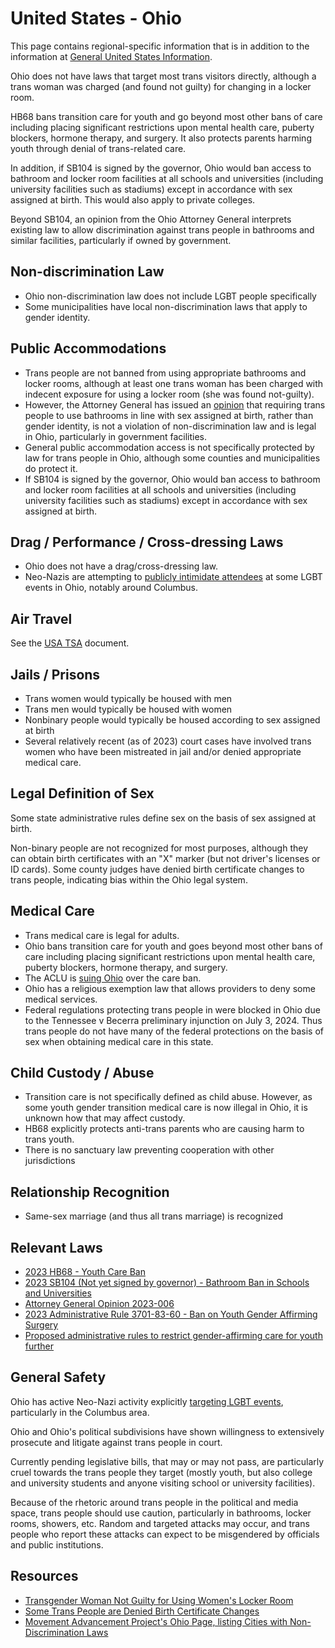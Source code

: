# United States - Ohio

This page contains regional-specific information that is in addition to
the information at [General United States
Information](notes/usa-general.md).

Ohio does not have laws that target most trans visitors directly,
although a trans woman was charged (and found not guilty) for changing
in a locker room.

HB68 bans transition care for youth and go beyond most other bans of care
including placing significant restrictions upon mental health care,
puberty blockers, hormone therapy, and surgery. It also protects parents
harming youth through denial of trans-related care.

In addition, if SB104 is signed by the governor, Ohio would ban access to
bathroom and locker room facilities at all schools and universities
(including university facilities such as stadiums) except in accordance
with sex assigned at birth. This would also apply to private colleges.

Beyond SB104, an opinion from the Ohio Attorney General interprets
existing law to allow discrimination against trans people in bathrooms
and similar facilities, particularly if owned by government.

## Non-discrimination Law

 * Ohio non-discrimination law does not include LGBT people specifically
 * Some municipalities have local non-discrimination laws that apply to
   gender identity.

## Public Accommodations

 * Trans people are not banned from using appropriate bathrooms and locker
   rooms, although at least one trans woman has been charged with
   indecent exposure for using a locker room (she was found not-guilty).
 * However, the Attorney General has issued an
   [opinion](https://www.ohioattorneygeneral.gov/getattachment/f10767a2-2cf3-4844-b943-90a503dc4c52/2023-006.aspx)
   that requiring trans people to use bathrooms in line with sex
   assigned at birth, rather than gender identity, is not a violation of
   non-discrimination law and is legal in Ohio, particularly in
   government facilities.
 * General public accommodation access is not specifically protected by law
   for trans people in Ohio, although some counties and municipalities
   do protect it.
 * If SB104 is signed by the governor, Ohio would ban access to bathroom
   and locker room facilities at all schools and universities (including
   university facilities such as stadiums) except in accordance with sex
   assigned at birth.

## Drag / Performance / Cross-dressing Laws

 * Ohio does not have a drag/cross-dressing law.
 * Neo-Nazis are attempting to [publicly intimidate
   attendees](https://www.dispatch.com/story/news/state/2023/09/11/neo-nazi-blood-tribe-claims-it-has-launched-an-ohio-chapter/70602182007/)
   at some LGBT events in Ohio, notably around Columbus.

## Air Travel

See the [USA TSA](notes/tsa.md) document.

## Jails / Prisons

 * Trans women would typically be housed with men
 * Trans men would typically be housed with women
 * Nonbinary people would typically be housed according to sex
   assigned at birth
 * Several relatively recent (as of 2023) court cases have involved
   trans women who have been mistreated in jail and/or denied
   appropriate medical care.

## Legal Definition of Sex

Some state administrative rules define sex on the basis of sex assigned at
birth.

Non-binary people are not recognized for most purposes, although they
can obtain birth certificates with an "X" marker (but not driver's
licenses or ID cards). Some county judges have denied birth certificate
changes to trans people, indicating bias within the Ohio legal system.

## Medical Care

 * Trans medical care is legal for adults.
 * Ohio bans transition care for youth and goes beyond most other bans of
   care including placing significant restrictions upon mental health
   care, puberty blockers, hormone therapy, and surgery.
 * The ACLU is [suing
   Ohio](https://www.acluohio.org/en/press-releases/aclu-ohio-preparing-lawsuit-challenging-hb-68)
   over the care ban.
 * Ohio has a religious exemption law that allows providers to deny some
   medical services.
 * Federal regulations protecting trans people in were blocked in
   Ohio due to the Tennessee v Becerra preliminary injunction on
   July 3, 2024. Thus trans people do not have many of the federal
   protections on the basis of sex when obtaining medical care in this
   state.

## Child Custody / Abuse

 * Transition care is not specifically defined as child abuse. However,
   as some youth gender transition medical care is now illegal in Ohio,
   it is unknown how that may affect custody.
 * HB68 explicitly protects anti-trans parents who are causing harm to
   trans youth.
 * There is no sanctuary law preventing cooperation with other
   jurisdictions
 
## Relationship Recognition

 * Same-sex marriage (and thus all trans marriage) is recognized

## Relevant Laws

 * [2023 HB68 - Youth Care Ban](https://www.legislature.ohio.gov/legislation/135/hb68)
 * [2023 SB104 (Not yet signed by governor) - Bathroom Ban in Schools and Universities](https://www.legislature.ohio.gov/legislation/135/sb104)
 * [Attorney General Opinion 2023-006](https://www.ohioattorneygeneral.gov/getattachment/f10767a2-2cf3-4844-b943-90a503dc4c52/2023-006.aspx)
 * [2023 Administrative Rule 3701-83-60 - Ban on Youth Gender Affirming Surgery](https://www.registerofohio.state.oh.us/pdfs/3701/0/83/3701-83-60_PH_EM_NE_RU_20240105_1308.pdf)
 * [Proposed administrative rules to restrict gender-affirming care for youth further](https://odh.ohio.gov/wps/wcm/connect/gov/9b217d95-bcc9-483f-8771-f4786bb93b56/Combined+to+Post.pdf?MOD=AJPERES&CONVERT_TO=url&CACHEID=ROOTWORKSPACE.Z18_M1HGGIK0N0JO00QO9DDDDM3000-9b217d95-bcc9-483f-8771-f4786bb93b56-oS58U7u)

## General Safety

Ohio has active Neo-Nazi activity explicitly [targeting LGBT
events](https://www.dispatch.com/story/news/state/2023/09/11/neo-nazi-blood-tribe-claims-it-has-launched-an-ohio-chapter/70602182007/),
particularly in the Columbus area.

Ohio and Ohio's political subdivisions have shown willingness to
extensively prosecute and litigate against trans people in court.

Currently pending legislative bills, that may or may not pass, are
particularly cruel towards the trans people they target (mostly youth,
but also college and university students and anyone visiting school or
university facilities).

Because of the rhetoric around trans people in the political and media
space, trans people should use caution, particularly in bathrooms,
locker rooms, showers, etc.  Random and targeted attacks may occur, and
trans people who report these attacks can expect to be misgendered by
officials and public institutions.

## Resources

 * [Transgender Woman Not Guilty for Using Women's Locker Room](https://www.advocate.com/news/transgender-woman-locker-not-guilty)
 * [Some Trans People are Denied Birth Certificate Changes](https://www.news5cleveland.com/news/politics/ohio-politics/birth-certificate-gender-changes-for-trans-ohioans-are-at-discretion-of-judges-in-each-county)
 * [Movement Advancement Project's Ohio Page, listing Cities with Non-Discrimination Laws](https://www.lgbtmap.org/equality_maps/profile_state/OH)
